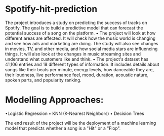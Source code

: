# Spotify-hit-prediction

The project introduces a study on predicting the success of tracks on Spotify. The goal is to build a predictive model that can forecast the potential success of a song on the platform. • The project will look at how different areas are affected. It will check how the music world is changing and see how ads and marketing are doing. The study will also see changes in movies, TV, and other media, and how social media stars are influencing things. It will also look at the changes in music streaming sites and understand what customers like and think. • The project's dataset has 41,106 entries and 18 different types of information. It includes details about songs like their beats per minute, energy levels, how danceable they are, their loudness, live performance feel, mood, duration, acoustic nature, spoken parts, and popularity ranking.

# Modelling Approaches:
•Logistic Regression • KNN (K-Nearest Neighbors) • Decision Trees

The end result of the project will be the deployment of a machine learning model that predicts whether a song is a "Hit" or a "Flop".
